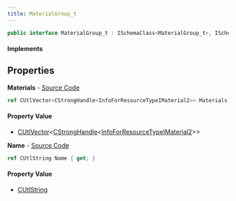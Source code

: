 ```yaml
---
title: MaterialGroup_t
---
```


```csharp
public interface MaterialGroup_t : ISchemaClass<MaterialGroup_t>, ISchemaField, ISchemaClass, INativeHandle
```

#### Implements

## Properties

**Materials** - [Source Code](https://github.com/swiftly-solution/swiftlys2/blob/master/managed/src/SwiftlyS2.Generated/Schemas/Interfaces/MaterialGroup_t.cs#L18)

```csharp
ref CUtlVector<CStrongHandle<InfoForResourceTypeIMaterial2>> Materials { get; }
```

#### Property Value

- [CUtlVector](/docs/api/shared/natives/cutlvector-1)<[CStrongHandle](/docs/api/shared/natives/cstronghandle-1)<[InfoForResourceTypeIMaterial2](/docs/api/shared/schemadefinitions/infoforresourcetypeimaterial2)>>

**Name** - [Source Code](https://github.com/swiftly-solution/swiftlys2/blob/master/managed/src/SwiftlyS2.Generated/Schemas/Interfaces/MaterialGroup_t.cs#L16)

```csharp
ref CUtlString Name { get; }
```

#### Property Value

- [CUtlString](/docs/api/shared/natives/cutlstring)

